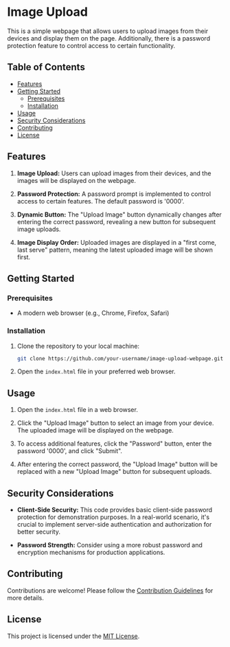 # Image Upload 

This is a simple webpage that allows users to upload images from their devices and display them on the page. Additionally, there is a password protection feature to control access to certain functionality.

## Table of Contents

- [Features](#features)
- [Getting Started](#getting-started)
  - [Prerequisites](#prerequisites)
  - [Installation](#installation)
- [Usage](#usage)
- [Security Considerations](#security-considerations)
- [Contributing](#contributing)
- [License](#license)

## Features

1. **Image Upload:** Users can upload images from their devices, and the images will be displayed on the webpage.

2. **Password Protection:** A password prompt is implemented to control access to certain features. The default password is '0000'.

3. **Dynamic Button:** The "Upload Image" button dynamically changes after entering the correct password, revealing a new button for subsequent image uploads.

4. **Image Display Order:** Uploaded images are displayed in a "first come, last serve" pattern, meaning the latest uploaded image will be shown first.

## Getting Started

### Prerequisites

- A modern web browser (e.g., Chrome, Firefox, Safari)

### Installation

1. Clone the repository to your local machine:

    ```bash
    git clone https://github.com/your-username/image-upload-webpage.git
    ```

2. Open the `index.html` file in your preferred web browser.

## Usage

1. Open the `index.html` file in a web browser.

2. Click the "Upload Image" button to select an image from your device. The uploaded image will be displayed on the webpage.

3. To access additional features, click the "Password" button, enter the password '0000', and click "Submit".

4. After entering the correct password, the "Upload Image" button will be replaced with a new "Upload Image" button for subsequent uploads.

## Security Considerations

- **Client-Side Security:** This code provides basic client-side password protection for demonstration purposes. In a real-world scenario, it's crucial to implement server-side authentication and authorization for better security.

- **Password Strength:** Consider using a more robust password and encryption mechanisms for production applications.

## Contributing

Contributions are welcome! Please follow the [Contribution Guidelines](CONTRIBUTING.md) for more details.

## License

This project is licensed under the [MIT License](LICENSE).

